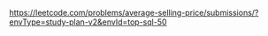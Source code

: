https://leetcode.com/problems/average-selling-price/submissions/?envType=study-plan-v2&envId=top-sql-50